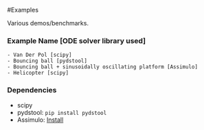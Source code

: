#Examples

Various demos/benchmarks.

### Example Name [ODE solver library used]
    - Van Der Pol [scipy]
    - Bouncing ball [pydstool]
    - Bouncing ball + sinusoidally oscillating platform [Assimulo]
    - Helicopter [scipy]

### Dependencies
   - scipy
   - pydstool: `pip install pydstool`
   - Assimulo: [Install](http://www.jmodelica.org/assimulo_home/installation.html)

